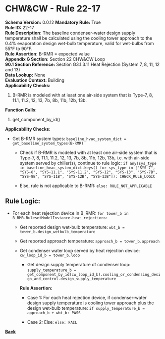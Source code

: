 
# CHW&CW - Rule 22-17  

**Schema Version:** 0.0.12 **Mandatory Rule:** True  
**Rule ID:** 22-17  
**Rule Description:** The baseline condenser-water design supply temperature shall be calculated using the cooling tower approach to the 0.4% evaporation design wet-bulb temperature, valid for wet-bulbs from 55°F to 90°F.  
**Rule Assertion:** B-RMR = expected value  
**Appendix G Section:** Section 22 CHW&CW Loop  
**90.1 Section Reference:** Section G3.1.3.11 Heat Rejection (System 7, 8, 11, 12 and 13)  
**Data Lookup:** None  
**Evaluation Context:** Building  
**Applicability Checks:**  

1. B-RMR is modeled with at least one air-side system that is Type-7, 8, 11.1, 11.2, 12, 13, 7b, 8b, 11b, 12b, 13b.

**Function Calls:**  

1. get_component_by_id()

**Applicability Checks:**  

- Get B-RMR system types: `baseline_hvac_system_dict = get_baseline_system_types(B-RMR)`

  - Check if B-RMR is modeled with at least one air-side system that is Type-7, 8, 11.1, 11.2, 12, 13, 7b, 8b, 11b, 12b, 13b, i.e. with air-side system served by chiller(s), continue to rule logic: `if any(sys_type in baseline_hvac_system_dict.keys() for sys_type in ["SYS-7", "SYS-8", "SYS-11.1", "SYS-11.2", "SYS-12", "SYS-13", "SYS-7B", "SYS-8B", "SYS-11B", "SYS-12B", "SYS-13B"]): CHECK_RULE_LOGIC`

  - Else, rule is not applicable to B-RMR: `else: RULE_NOT_APPLICABLE`

## Rule Logic:  

- For each heat rejection device in B_RMR: `for tower_b in B_RMR.RulesetModelInstance.heat_rejections:`

  - Get reported design wet-bulb temperature: `wbt_b = tower_b.design_wetbulb_temperature`

  - Get reported approach temperature: `approach_b = tower_b.approach`

  - Get condenser water loop served by heat rejection device: `cw_loop_id_b = tower_b.loop`

    - Get design supply temperature of condenser loop: `supply_temperature_b = get_component_by_id(cw_loop_id_b).cooling_or_condensing_design_and_control.design_supply_temperature`

    **Rule Assertion:**

    - Case 1: For each heat rejection device, if condenser-water design supply temperature is cooling tower approach plus the design wet-bulb temperature: `if supply_temperature_b = approach_b + wbt_b: PASS`

    - Case 2: Else: `else: FAIL`

**[Back](../_toc.md)**
